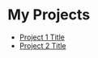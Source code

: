   <h1>My Projects</h1>
  <ul>
    <li><a href="Data_manipulation_and_visualization.ipynb">Project 1 Title</a></li>
    <li><a href="https://github.com/jupyter/notebook">Project 2 Title</a></li>
    </ul>

